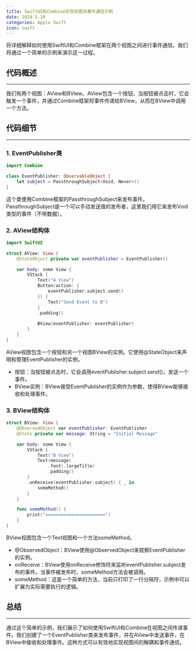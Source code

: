 ```yaml
---
title: SwiftUI和Combine实现视图间事件通信示例
date: 2024-5-10
categories: Apple Swift
icon: swift
---
```


将详细解释如何使用SwiftUI和Combine框架在两个视图之间进行事件通信。我们将通过一个简单的示例来演示这一过程。

## 代码概述
-----------------

我们有两个视图：AView和BView。AView包含一个按钮，当按钮被点击时，它会触发一个事件，并通过Combine框架将事件传递给BView，从而在BView中调用一个方法。

## 代码细节
-----------------

### 1. EventPublisher类

```swift
import Combine

class EventPublisher: ObservableObject {
    let subject = PassthroughSubject<Void, Never>()
}
```

这个类使用Combine框架的PassthroughSubject来发布事件。PassthroughSubject是一个可以手动发送值的发布者，这里我们用它来发布Void类型的事件（不带数据）。

### 2. AView结构体

```swift
import SwiftUI

struct AView: View {
    @StateObject private var eventPublisher = EventPublisher()

    var body: some View {
        VStack {
            Text("A View")
            Button(action: {
                eventPublisher.subject.send()
            }) {
                Text("Send Event to B")
            }
            .padding()
            
            BView(eventPublisher: eventPublisher)
        }
    }
}
```

AView视图包含一个按钮和另一个视图BView的实例。它使用@StateObject来声明和管理EventPublisher的实例。

- 按钮：当按钮被点击时，它会调用eventPublisher.subject.send()，发送一个事件。
- BView实例：BView接受EventPublisher的实例作为参数，使得BView能够接收和处理事件。

### 3. BView结构体

```swift
struct BView: View {
    @ObservedObject var eventPublisher: EventPublisher
    @State private var message: String = "Initial Message"

    var body: some View {
        VStack {
            Text("B View")
            Text(message)
                .font(.largeTitle)
                .padding()
        }
        .onReceive(eventPublisher.subject) { _ in
            someMethod()
        }
    }

    func someMethod() {
        print("=======================")
    }
}
```

BView视图包含一个Text视图和一个方法someMethod。

- @ObservedObject：BView使用@ObservedObject来观察EventPublisher的实例。
- onReceive：BView使用onReceive修饰符来监听eventPublisher.subject发布的事件。当事件被发布时，someMethod方法会被调用。
- someMethod：这是一个简单的方法，当前只打印了一行分隔符，示例中可以扩展为实际需要执行的逻辑。

## 总结
-----------------

通过这个简单的示例，我们展示了如何使用SwiftUI和Combine在视图之间传递事件。我们创建了一个EventPublisher类来发布事件，并在AView中发送事件，在BView中接收和处理事件。这种方式可以有效地实现视图间的解耦和事件通信。